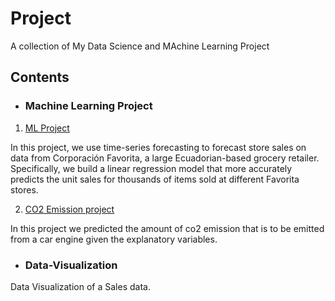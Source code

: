 # Project
A collection of My Data Science and MAchine Learning Project

## Contents
* ### Machine Learning Project
1. [ML Project](https://github.com/Folu22/Data-Visualization/blob/main/ML%20PROJECT.ipynb)

In this project, we use time-series forecasting to forecast store sales on data from Corporación Favorita, a large Ecuadorian-based grocery retailer.
Specifically, we build a linear regression model that more accurately predicts the unit sales for thousands of items sold at different Favorita stores.

2. [CO2 Emission project](https://github.com/Folu22/Data-Visualization/blob/main/CO2%20emission%20-%20machine%20learning%20completed%20.ipynb)

In this project we predicted the amount of co2 emission that is to be emitted from a car engine given the explanatory variables.

* ### Data-Visualization
Data Visualization of a Sales data.
